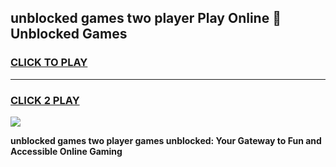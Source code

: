 
## unblocked games two player Play Online 👋 Unblocked Games
<h3>
<a href="https://premium.freeplayer.one?title=unblocked_games_two_player&ref=19F">CLICK TO PLAY</a></h3>
<hr>

<h3>
<a href="https://premium.freeplayer.one?title=unblocked_games_two_player&ref=19F">CLICK 2 PLAY</a>
  
</h3>

<a href="https://premium.freeplayer.one?title=unblocked_games_two_player&ref=19F"><img src="https://clearcache.store/games.png"></a>


**unblocked games two player games unblocked: Your Gateway to Fun and Accessible Online Gaming**
